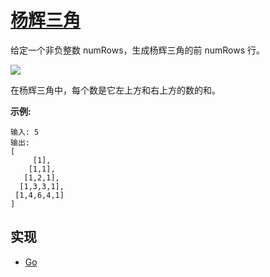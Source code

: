 # [杨辉三角](https://leetcode-cn.com/problems/pascals-triangle/description/)

给定一个非负整数 numRows，生成杨辉三角的前 numRows 行。

![](https://upload.wikimedia.org/wikipedia/commons/0/0d/PascalTriangleAnimated2.gif)

在杨辉三角中，每个数是它左上方和右上方的数的和。

**示例:**

```
输入: 5
输出:
[
     [1],
    [1,1],
   [1,2,1],
  [1,3,3,1],
 [1,4,6,4,1]
]
```

## 实现

- [Go](https://github.com/pojozhang/playground/blob/master/solutions/go/src/playground/algorithm/pascals_triangle.go)
